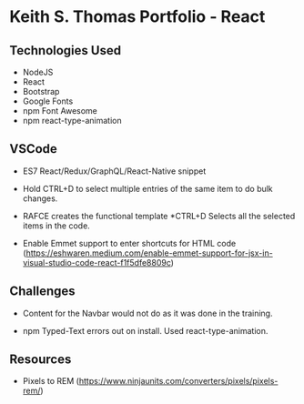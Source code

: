 # Keith S. Thomas Portfolio - React

## Technologies Used

* NodeJS
* React
* Bootstrap
* Google Fonts
* npm Font Awesome
* npm react-type-animation

## VSCode

 * ES7 React/Redux/GraphQL/React-Native snippet

 * Hold CTRL+D to select multiple entries of the same item to do bulk changes.

 * RAFCE creates the functional template
 *CTRL+D Selects all the selected items in the code.

 * Enable Emmet support to enter shortcuts for HTML code (https://eshwaren.medium.com/enable-emmet-support-for-jsx-in-visual-studio-code-react-f1f5dfe8809c)

 ## Challenges

 * Content for the Navbar would not do as it was done in the training.

 * npm Typed-Text errors out on install. Used react-type-animation.

 ## Resources

 * Pixels to REM (https://www.ninjaunits.com/converters/pixels/pixels-rem/)
